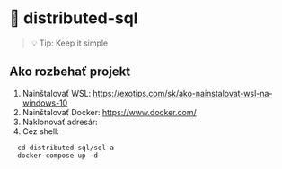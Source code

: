 # 💾 distributed-sql

> 💡 Tip: Keep it simple


## Ako rozbehať projekt

1. Nainštalovať WSL: https://exotips.com/sk/ako-nainstalovat-wsl-na-windows-10
2. Nainštalovať Docker:  https://www.docker.com/
4. Naklonovať adresár: 
5. Cez shell:

``` shell
  cd distributed-sql/sql-a
  docker-compose up -d
```

